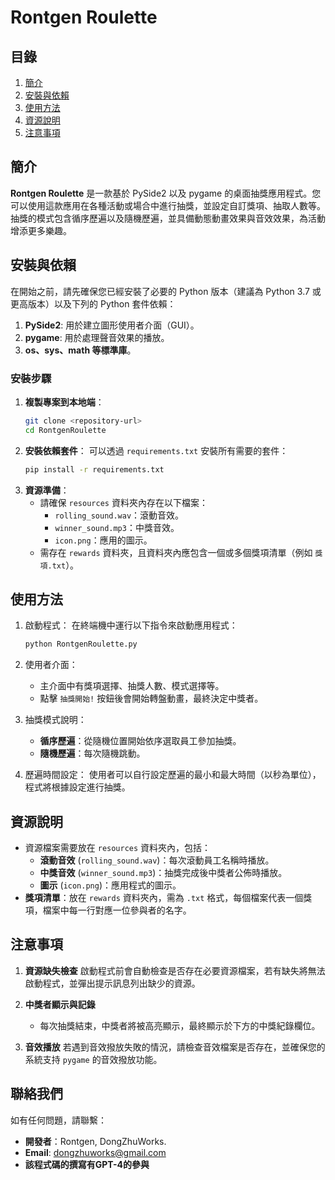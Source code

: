 # Rontgen Roulette

## 目錄
1. [簡介](#簡介)
2. [安裝與依賴](#安裝與依賴)
3. [使用方法](#使用方法)
4. [資源說明](#資源說明)
5. [注意事項](#注意事項)

## 簡介
**Rontgen Roulette** 是一款基於 PySide2 以及 pygame 的桌面抽獎應用程式。您可以使用這款應用在各種活動或場合中進行抽獎，並設定自訂獎項、抽取人數等。抽獎的模式包含循序歷遍以及隨機歷遍，並具備動態動畫效果與音效效果，為活動增添更多樂趣。

## 安裝與依賴

在開始之前，請先確保您已經安裝了必要的 Python 版本（建議為 Python 3.7 或更高版本）以及下列的 Python 套件依賴：

1. **PySide2**: 用於建立圖形使用者介面（GUI）。
2. **pygame**: 用於處理聲音效果的播放。
3. **os、sys、math 等標準庫**。

### 安裝步驟
1. **複製專案到本地端**：
   ```sh
   git clone <repository-url>
   cd RontgenRoulette
   ```
2. **安裝依賴套件**：
   可以透過 `requirements.txt` 安裝所有需要的套件：
   ```sh
   pip install -r requirements.txt
   ```
3. **資源準備**：
   - 請確保 `resources` 資料夾內存在以下檔案：
     - `rolling_sound.wav`：滾動音效。
     - `winner_sound.mp3`：中獎音效。
     - `icon.png`：應用的圖示。
   - 需存在 `rewards` 資料夾，且資料夾內應包含一個或多個獎項清單（例如 `獎項.txt`）。

## 使用方法
1. 啟動程式：
   在終端機中運行以下指令來啟動應用程式：
   ```sh
   python RontgenRoulette.py
   ```
2. 使用者介面：
   - 主介面中有獎項選擇、抽獎人數、模式選擇等。
   - 點擊 `抽獎開始!` 按鈕後會開始轉盤動畫，最終決定中獎者。

3. 抽獎模式說明：
   - **循序歷遍**：從隨機位置開始依序選取員工參加抽獎。
   - **隨機歷遍**：每次隨機跳動。

4. 歷遍時間設定：
   使用者可以自行設定歷遍的最小和最大時間（以秒為單位），程式將根據設定進行抽獎。

## 資源說明
- 資源檔案需要放在 `resources` 資料夾內，包括：
  - **滾動音效** (`rolling_sound.wav`)：每次滾動員工名稱時播放。
  - **中獎音效** (`winner_sound.mp3`)：抽獎完成後中獎者公佈時播放。
  - **圖示** (`icon.png`)：應用程式的圖示。
- **獎項清單**：放在 `rewards` 資料夾內，需為 `.txt` 格式，每個檔案代表一個獎項，檔案中每一行對應一位參與者的名字。

## 注意事項
1. **資源缺失檢查**
   啟動程式前會自動檢查是否存在必要資源檔案，若有缺失將無法啟動程式，並彈出提示訊息列出缺少的資源。

2. **中獎者顯示與記錄**
   - 每次抽獎結束，中獎者將被高亮顯示，最終顯示於下方的中獎紀錄欄位。

3. **音效播放**
   若遇到音效撥放失敗的情況，請檢查音效檔案是否存在，並確保您的系統支持 `pygame` 的音效撥放功能。

## 聯絡我們
如有任何問題，請聯繫：
- **開發者**：Rontgen, DongZhuWorks.
- **Email**: dongzhuworks@gmail.com
- **該程式碼的撰寫有GPT-4的參與**

